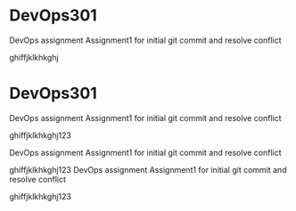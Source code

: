 # DevOps301

DevOps assignment
Assignment1 for initial git commit and resolve conflict

ghiffjklkhkghj
# DevOps301

DevOps assignment
Assignment1 for initial git commit and resolve conflict

ghiffjklkhkghj123


DevOps assignment
Assignment1 for initial git commit and resolve conflict

ghiffjklkhkghj123
DevOps assignment
Assignment1 for initial git commit and resolve conflict

ghiffjklkhkghj123
